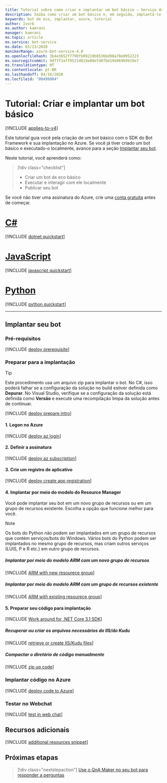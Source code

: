 ```yaml
---
title: Tutorial sobre como criar e implantar um bot básico – Serviço de Bot
description: Saiba como criar um bot básico e, em seguida, implantá-lo no Azure.
keywords: bot de eco, implantar, azure, tutorial
author: Ivorb
ms.author: kamrani
manager: kamrani
ms.topic: article
ms.service: bot-service
ms.date: 03/23/2020
monikerRange: azure-bot-service-4.0
ms.openlocfilehash: 3b4e3652f7799fb09219b8536bd98a78e0952223
ms.sourcegitcommit: 9d77f3aff9521d819e88efd0fbd19d469b9919e7
ms.translationtype: HT
ms.contentlocale: pt-BR
ms.lasthandoff: 04/16/2020
ms.locfileid: "80499904"
---
```

# <a name="tutorial-create-and-deploy-a-basic-bot"></a>Tutorial: Criar e implantar um bot básico

[!INCLUDE [applies-to-v4](../includes/applies-to.md)]

Este tutorial guia você pela criação de um bot básico com o SDK do Bot Framework e sua implantação no Azure. Se você já tiver criado um bot básico e executado-o localmente, avance para a seção [Implantar seu bot](#deploy-your-bot).

Neste tutorial, você aprenderá como:

> [!div class="checklist"]
> * Criar um bot de eco básico
> * Executar e interagir com ele localmente
> * Publicar seu bot

Se você não tiver uma assinatura do Azure, crie uma [conta gratuita](https://azure.microsoft.com/free/?WT.mc_id=A261C142F) antes de começar.

# <a name="c"></a>[C#](#tab/csharp)

[!INCLUDE [dotnet quickstart](~/includes/quickstart-dotnet.md)]

# <a name="javascript"></a>[JavaScript](#tab/javascript)

[!INCLUDE [javascript quickstart](~/includes/quickstart-javascript.md)]

# <a name="python"></a>[Python](#tab/python)

[!INCLUDE [python quickstart](~/includes/quickstart-python.md)]

---

## <a name="deploy-your-bot"></a>Implantar seu bot

### <a name="prerequisites"></a>Pré-requisitos

[!INCLUDE [deploy prerequisite](~/includes/deploy/snippet-prerequisite.md)]

### <a name="prepare-for-deployment"></a>Preparar para a implantação

> [!TIP]
> Este procedimento usa um arquivo zip para implantar o bot. No C#, isso poderá falhar se a configuração da solução no build estiver definida como **Depurar**.
> No Visual Studio, verifique se a configuração da solução está definida como **Versão** e execute uma recompilação limpa da solução antes de continuar.

[!INCLUDE [deploy prepare intro](~/includes/deploy/snippet-prepare-deploy-intro.md)]

#### <a name="1-login-to-azure"></a>1. Logon no Azure

[!INCLUDE [deploy az login](~/includes/deploy/snippet-az-login.md)]

#### <a name="2-set-the-subscription"></a>2. Definir a assinatura

[!INCLUDE [deploy az subscription](~/includes/deploy/snippet-az-set-subscription.md)]

#### <a name="3-create-an-app-registration"></a>3. Crie um registro de aplicativo

[!INCLUDE [deploy create app registration](~/includes/deploy/snippet-create-app-registration.md)]

#### <a name="4-deploy-via-arm-template"></a>4. Implantar por meio do modelo do Resource Manager

Você pode implantar seu bot em um novo grupo de recursos ou em um grupo de recursos existente. Escolha a opção que funcione melhor para você.

> [!NOTE]
> Os bots do Python não podem ser implantados em um grupo de recursos que contém serviços/bots do Windows.  Vários bots do Python podem ser implantados no mesmo grupo de recursos, mas criam outros serviços (LUIS, P e R etc.) em outro grupo de recursos.
>

##### <a name="deploy-via-arm-template-with-new-resource-group"></a>**Implantar por meio do modelo ARM com um novo grupo de recursos**

[!INCLUDE [ARM with new resourece group](~/includes/deploy/snippet-ARM-new-resource-group.md)]

##### <a name="deploy-via-arm-template-with-existing-resource-group"></a>**Implantar por meio do modelo ARM com um grupo de recursos existente**

[!INCLUDE [ARM with existing resourece group](~/includes/deploy/snippet-ARM-existing-resource-group.md)]

#### <a name="5-prepare-your-code-for-deployment"></a>5. Preparar seu código para implantação

[!INCLUDE [Work around for .NET Core 3.1 SDK](~/includes/deploy/samples-workaround-3-1.md)]

##### <a name="retrieve-or-create-necessary-iiskudu-files"></a>**Recuperar ou criar os arquivos necessários do IIS/do Kudu**

[!INCLUDE [retrieve or create IIS/Kudu files](~/includes/deploy/snippet-IIS-Kudu-files.md)]

##### <a name="zip-up-the-code-directory-manually"></a>**Compactar o diretório de código manualmente**

[!INCLUDE [zip up code](~/includes/deploy/snippet-zip-code.md)]

### <a name="deploy-code-to-azure"></a>Implantar código no Azure

[!INCLUDE [deploy code to Azure](~/includes/deploy/snippet-deploy-code-to-az.md)]

### <a name="test-in-web-chat"></a>Testar no Webchat

[!INCLUDE [test in web chat](~/includes/deploy/snippet-test-in-web-chat.md)]

## <a name="additional-resources"></a>Recursos adicionais

[!INCLUDE [additional resources snippet](~/includes/deploy/snippet-additional-resources.md)]

## <a name="next-steps"></a>Próximas etapas

> [!div class="nextstepaction"]
> [Use o QnA Maker no seu bot para responder a perguntas](bot-builder-tutorial-add-qna.md)